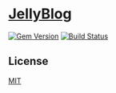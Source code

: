 # [JellyBlog](https://nichenjie.com)

[![Gem Version](https://img.shields.io/gem/v/jekyll.svg)](https://rubygems.org/gems/jekyll)
[![Build Status](https://travis-ci.com/jellycsc/JellyBlog-Travis-CI.svg?branch=master)](https://travis-ci.com/jellycsc/JellyBlog-Travis-CI)

## License
[MIT](LICENSE)
